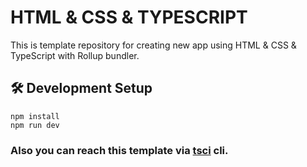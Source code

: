 # HTML & CSS & TYPESCRIPT
This is template repository for creating new app using HTML & CSS & TypeScript with Rollup bundler.


## 🛠 Development Setup
``` shell
npm install
npm run dev
```

### Also you can reach this template via [tsci](https://github.com/sametcelikbicak/tsci) cli.